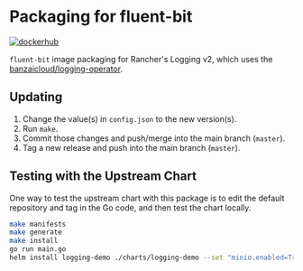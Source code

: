 # Packaging for fluent-bit

[![dockerhub](https://img.shields.io/docker/v/rancher/fluent-bit?sort=semver&style=flat-square)](https://hub.docker.com/r/rancher/fluent-bit/tags)

`fluent-bit` image packaging for Rancher's Logging v2, which uses the [banzaicloud/logging-operator](https://github.com/banzaicloud/logging-operator).

## Updating

1. Change the value(s) in `config.json` to the new version(s).
1. Run `make`.
1. Commit those changes and push/merge into the main branch (`master`).
1. Tag a new release and push into the main branch (`master`).

## Testing with the Upstream Chart

One way to test the upstream chart with this package is to edit the default repository and tag in the Go code, and then test the chart locally.

```sh
make manifests
make generate
make install
go run main.go
helm install logging-demo ./charts/logging-demo --set "minio.enabled=True"
```
